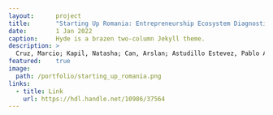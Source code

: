 ```yaml
---
layout:      project
title:       "Starting Up Romania: Entrepreneurship Ecosystem Diagnostic"
date:        1 Jan 2022
caption:     Hyde is a brazen two-column Jekyll theme.
description: >
  Cruz, Marcio; Kapil, Natasha; Can, Arslan; Astudillo Estevez, Pablo Andres; Haley, Christopher; Lu, Zoe Cordelia. 2022. Starting Up Romania: Entrepreneurship Ecosystem Diagnostic. Washington, DC: World Bank. http://hdl.handle.net/10986/37564
featured:    true
image: 
  path: /portfolio/starting_up_romania.png
links:
  - title: Link
    url: https://hdl.handle.net/10986/37564
---
```

